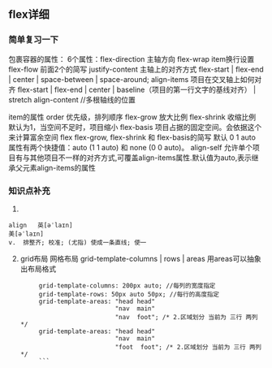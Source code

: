 ## flex详细

### 简单复习一下
包裹容器的属性： 
6个属性：flex-direction   主轴方向
flex-wrap                item换行设置
flex-flow                前面2个的简写
justify-content          主轴上的对齐方式 flex-start | flex-end | center | space-between | space-around;
align-items        项目在交叉轴上如何对齐   flex-start | flex-end | center | baseline（项目的第一行文字的基线对齐） | stretch
align-content           //多根轴线的位置


item的属性
order         优先级，排列顺序
flex-grow     放大比例
flex-shrink   收缩比例   默认为1，当空间不足时，项目缩小
flex-basis    项目占据的固定空间。会依据这个来计算富余空间
flex         flex-grow, flex-shrink 和 flex-basis的简写   默认 0 1 auto   属性有两个快捷值：auto (1 1 auto) 和 none (0 0 auto)。
align-self   允许单个项目有与其他项目不一样的对齐方式,可覆盖align-items属性.默认值为auto,表示继承父元素align-items的属性

### 知识点补充
1. 
```
align	英[əˈlaɪn]
美[əˈlaɪn]
v.	排整齐; 校准; (尤指) 使成一条直线; 使一
```

2. grid布局 网格布局
grid-template-columns | rows |  areas
用areas可以抽象出布局格式
   ```
        grid-template-columns: 200px auto; //每列的宽度指定
        grid-template-rows: 50px auto 50px; //每行的高度指定
        grid-template-areas: "head head"
                             "nav  main"
                             "nav  foot"; /* 2.区域划分 当前为 三行 两列 */
        grid-template-areas: "head head"
                             "nav  main"
                             "foot  foot"; /* 2.区域划分 当前为 三行 两列 */
        ```